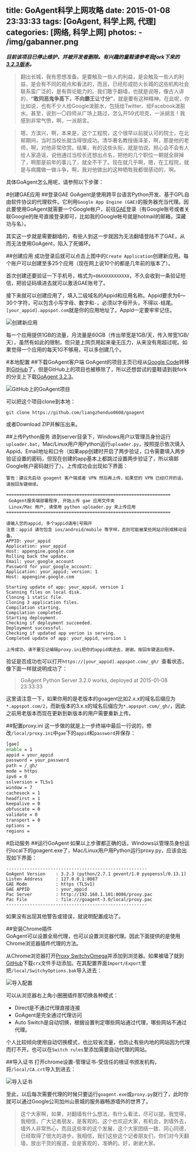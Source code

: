 title: GoAgent科学上网攻略
date: 2015-01-08 23:33:33
tags: [GoAgent, 科学上网, 代理]
categories: [网络, 科学上网]
photos:
	- /img/gabanner.png
---
***目前该项目已停止维护，并被开发者删除。有兴趣的童鞋请参考我fork下来的[3.2.3版本](https://github.com/liangzhenduo0608/goagent)。***

> 翻出长城，我有思想准备。是要触及一些人的利益，是会触及一些人的利益，是会有不同的观点和看法的，而且，已经形成防火长城的这些机构社会联系蛮广泛的，是有舆论能力的。我们敢于翻墙，也就是说呀，像古人讲的，**“敢同恶鬼争高下，不向霸王让寸分”**，就是要有这种精神。在此呢，你比如说，也有不少人给Google泼脏水，包括给Twitter、给Facebook泼脏水。甚至，说到一〇四师从广场上路过，怎么开59式坦克，一派胡言！我感到非常气愤，啊，一派胡言。

> 嗯，方滨兴，啊，本来是，这个工程院，这个很早以前就认可的院士，在北邮期间，当时当校长就当得很成功。清华著名教授唐泽圣，啊，那是他的老师，啊，对他非常欣赏。结果，有的这些头衔，就是怕说，担心会不会有人给人家造谣，说他通过当校长还想出点名，把他的几个职位一朝就全辞掉了，啊那是前年的事儿了，就全不干了。现在就几乎啊，嗯，在工程院，就是与病魔做一做斗争，啊，我对他做出的这种牺牲我都很感动的，啊。

具体GoAgent怎么用呢，请参照以下步骤：

#创建GAE应用
##登录GAE
GoAgent是使用跨平台语言Python开发、基于GPL自由软件协议的代理软件。它利用`Google App Engine (GAE)`的服务器充当代理。因此要使用GoAgent就需要一个Google帐户，前往[GAE](http://appengine.google.com)登录（有Google账号或者关联Google的账号直接登录即可，比如我的Google帐号就是hotmail的邮箱，深藏功与名）。

其实这一步就是需要翻墙的，有些人到这一步就因为无法翻墙登陆不了GAE，从而无法使用GoAgent，陷入了死循环。

##创建应用
成功登录后就可以点击上图中的`Create Application`创建新应用。每个账户可以创建至多25个应用（现在网上说10个的都是几年前的版本了）。

首次创建还要验证一下手机号，格式为`+86XXXXXXXXXXX`，不久会收到一条验证短信，把验证码填进去就可以激活GAE账号了。

接下来就可以创建应用了，填入二级域名的Appid和应用名称。Appid要求为6～30个字符，可以包含小写字母、数字和`-`，必须以字母开头，不得以`-`结尾。`[your_appid].appspot.com`就是你的应用地址了。Appid一定要牢牢记住。

![创建新应用](/img/gacreate.png)

每一个应用提供1GB的流量，月流量是60GB（传出带宽是1GB/天，传入带宽1GB/天），虽然有如此的限制，但只是上网页用起来毫无压力，从来没有用超过呢。如果觉得一个应用的每天1G不够用，可以多创建几个。

#本地配置
##下载GoAgent客户端
GoAgent的项目主页已经从[Google Code](https://code.google.com/p/goagent/)转移到[GitHub](https://github.com/goagent/goagent)了，但是GitHub上的项目也被移除了，所以还想尝试的童鞋请到我fork的分支上下载[GoAgent 3.2.3](https://github.com/liangzhenduo0608/goagent)。

![GitHub上的GoAgent项目](/img/gagithub.png)

可以把这个项目clone到本地：
	
	git clone https://github.com/liangzhenduo0608/goagent

或者Download ZIP并解压出来。

##上传Python服务
进到server目录下，Windows用户以管理员身份运行`uploader.bat`，Mac/Linux用户用Python运行`uploader.py`，按照提示依次填入Appid、Email地址和口令（如果app创建时开启了两步验证，口令需要填入两步验证设置的密码，但现在创建的app基本上都跳过设置两步验证了，所以填邮Google帐户密码就行了）。上传成功会出现如下界面：

	警告：建议先启动 goagent 客户端或者 VPN 然后再上传，如果您的 VPN 已经打开的话，请按回车键继续。
	
	===============================================================
	 GoAgent服务端部署程序, 开始上传 gae 应用文件夹
	 Linux/Mac 用户, 请使用 python uploader.py 来上传应用
	===============================================================

	请输入您的appid, 多个appid请用|号隔开
	注意：appid 请勿包含 ios/android/mobile 等字样，否则可能被某些网站识别成移动设备。
	APPID: your_appid
	Application: your_appid
	Host: appengine.google.com
	Rolling back the update.
	Email: your_google_account
	Password for your_google_account: 
	Application: your_appid; version: 1
	Host: appengine.google.com
	
	Starting update of app: your_appid, version 1
	Scanning files on local disk.
	Cloning 1 static file.
	Cloning 3 application files.
	Compilation starting.
	Compilation completed.
	Starting deployment.
	Checking if deployment succeeded.
	Deployment successful.
	Checking if updated app verion is serving.
	Completed update of app: your_appid, version 1
	
	上传成功，请不要忘记编辑proxy.ini把你的appid填进去，谢谢。按回车键退出程序。

验证是否成功也可以打开`https://[your_appid].appspot.com/_gh/ `查看状态，像下面一样就说明成功了：

> GoAgent Python Server 3.2.0 works, deployed at 2015-01-08 23:33:33

这里请注意一下，如果你用的是老版本的goagent比如2.x.x的域名后缀应为`*.appspot.com/2`，而新版本的3.x.x的域名后缀应为`*.appspot.com/_gh/`，因此之前用老版本而现在更新到新版本的用户需要重新上传。

##配置proxy.ini
这一步做的就是上一步终端中最后一行说的，修改`/local/proxy.ini`中`gae`下的`appid`和`password`并保存：

```bash
[gae]
enable = 1
appid = your_appid
password = your_password
path = /_gh/
mode = https
ipv6 = 0
sslversion = TLSv1
window = 7
cachesock = 1
headfirst = 1
keepalive = 0
obfuscate = 0
validate = 0
transport = 0
options =
regions =
```
#启动服务
##运行GoAgent
如果以上步骤都正确的话，Windows以管理员身份运行local下的goagent.exe了，Mac/Linux用户用Python运行proxy.py，应该会出现如下界面：

	------------------------------------------------------
	GoAgent Version    : 3.2.3 (python/2.7.1 gevent/1.0 pyopenssl/0.13.1)
	Listen Address     : 127.0.0.1:8087
	GAE Mode           : https (TLSv1)
	GAE APPID          : your_appid
	Pac Server         : http://192.168.1.101:8086/proxy.pac
	Pac File           : file:///goagent-3.0/local/proxy.pac
	------------------------------------------------------ 

如果没有出现其他警告或错误，就说明配置成功了。

##安装Chrome插件	
GoAgent可以设置全局代理，也可以设置浏览器代理。因此下面提供的是使用Chrome浏览器插件代理的方法。

从Chrome浏览器打开[Proxy SwitchyOmega](https://chrome.google.com/webstore/detail/proxy-switchyomega/padekgcemlokbadohgkifijomclgjgif?hl=cn-ZH)并添加到浏览器。如果被墙了就到[GitHub](https://github.com/FelisCatus/SwitchyOmega/releases)下载`crx`文件手动添加。在其配置界面`Import/Export`里把`/local/SwitchyOptions.bak`导入进去：

![导入配置](/img/gaimport.png)

可以从浏览器右上角小圈圈插件那切换各种模式：

+ Direct是不通过代理直接连接
+ GoAgent是完全通过代理访问
+ Auto Switch是自动切换，根据设置判定哪些网站通过代理，哪些网站不通过代理。

个人比较倾向使用自动切换模式，也比较省流量，也防止有些内地的网站因为代理而打不开。也可以在`Switch rules`里添加需要自动代理的网站。

##导入证书
打开chrome设置-管理证书-受信任的根证书颁发机构，将`/local/CA.crt`导入到进去：

![导入证书](/img/gacert.png)
 
至此，以后每次需要代理的时候只要运行`goagent.exe`或`proxy.py`就行了，此时你就可以通过Google公司加州山景城的服务器畅游墙外的世界了。

> 这个大家啊，如果，对翻墙有什么想法，有什么看法，尽可以提。我觉得，我相信，广大记者朋友，是客观的。这个也欢迎大家，有机会，到墙外去，墙外人非常热心，而且这些年的这个发展，这个大家团结一致、同心同德，已经取得了很大的进步。我相信，我们这些这个记者朋友们，你们对今天翻墙，放出干货的报道，会是客观的，准确的。好，谢谢大家。